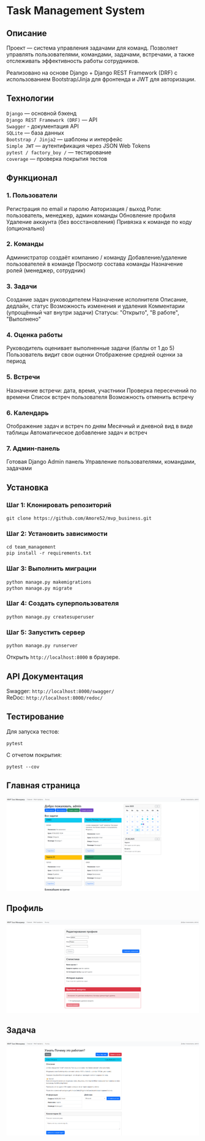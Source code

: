 # Task Management System
## Описание
Проект — система управления задачами для команд. Позволяет управлять пользователями, командами, задачами, встречами, а также отслеживать эффективность работы сотрудников.

Реализовано на основе Django + Django REST Framework (DRF) с использованием Bootstrap/Jinja для фронтенда и JWT для авторизации.

## Технологии
`Django` — основной бэкенд  
`Django REST Framework (DRF)` — API  
`Swagger` - документация API  
`SQLite` — база данных  
`Bootstrap / Jinja2` — шаблоны и интерфейс  
`Simple JWT` — аутентификация через JSON Web Tokens  
`pytest / factory_boy /` — тестирование  
`coverage` — проверка покрытия тестов  
## Функционал
### 1. Пользователи  
Регистрация по email и паролю
Авторизация / выход
Роли: пользователь, менеджер, админ команды
Обновление профиля
Удаление аккаунта (без восстановления)
Привязка к команде по коду (опционально)
### 2. Команды  
Администратор создаёт компанию / команду
Добавление/удаление пользователей в команде
Просмотр состава команды
Назначение ролей (менеджер, сотрудник)
### 3. Задачи  
Создание задач руководителем
Назначение исполнителя
Описание, дедлайн, статус
Возможность изменения и удаления
Комментарии (упрощённый чат внутри задачи)
Статусы: "Открыто", "В работе", "Выполнено"
### 4. Оценка работы  
Руководитель оценивает выполненные задачи (баллы от 1 до 5)
Пользователь видит свои оценки
Отображение средней оценки за период
### 5. Встречи  
Назначение встречи: дата, время, участники
Проверка пересечений по времени
Список встреч пользователя
Возможность отменить встречу
### 6. Календарь  
Отображение задач и встреч по дням
Месячный и дневной вид в виде таблицы
Автоматическое добавление задач и встреч
### 7. Админ-панель  
Готовая Django Admin панель
Управление пользователями, командами, задачами
## Установка
### Шаг 1: Клонировать репозиторий

```
git clone https://github.com/Amore52/mvp_business.git
```
### Шаг 2: Установить зависимости
```
cd team_management
pip install -r requirements.txt
```
### Шаг 3: Выполнить миграции
```
python manage.py makemigrations
python manage.py migrate
```
### Шаг 4: Создать суперпользователя
```
python manage.py createsuperuser
```
### Шаг 5: Запустить сервер
```
python manage.py runserver
```
Открыть `http://localhost:8000` в браузере.

## API Документация
Swagger: `http://localhost:8000/swagger/`  
ReDoc: `http://localhost:8000/redoc/`  
## Тестирование
Для запуска тестов:
```
pytest
```
С отчетом покрытия:

```
pytest --cov
```

## Главная страница
![Главная страница](team_management/screenshots/img.png)

## Профиль
![Профиль](team_management/screenshots/img_1.png)

## Задача
![Задача](team_management/screenshots/img_2.png)